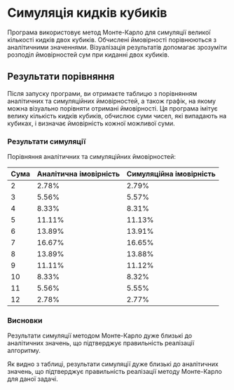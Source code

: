 # Симуляція кидків кубиків

Програма використовує метод Монте-Карло для симуляції великої кількості кидків двох кубиків.
Обчислені ймовірності порівнюються з аналітичними значеннями.
Візуалізація результатів допомагає зрозуміти розподіл ймовірностей сум при киданні двох кубиків.

## Результати порівняння

Після запуску програми, ви отримаєте таблицю з порівнянням аналітичних та симуляційних ймовірностей, а також графік, на якому можна візуально порівняти отримані ймовірності.
Ця програма імітує велику кількість кидків кубиків, обчислює суми чисел, які випадають на кубиках, і визначає ймовірність кожної можливої суми.

### Результати симуляції

Порівняння аналітичних та симуляційних ймовірностей:

| Сума | Аналітична імовірність | Симуляційна імовірність |
|------|------------------------|-------------------------|
| 2    | 2.78%                  | 2.79%                   |
| 3    | 5.56%                  | 5.57%                   |
| 4    | 8.33%                  | 8.31%                   |
| 5    | 11.11%                 | 11.13%                  |
| 6    | 13.89%                 | 13.91%                  |
| 7    | 16.67%                 | 16.65%                  |
| 8    | 13.89%                 | 13.88%                  |
| 9    | 11.11%                 | 11.12%                  |
| 10   | 8.33%                  | 8.32%                   |
| 11   | 5.56%                  | 5.55%                   |
| 12   | 2.78%                  | 2.77%                   |

### Висновки

Результати симуляції методом Монте-Карло дуже близькі до аналітичних значень, що підтверджує правильність реалізації алгоритму.

Як видно з таблиці, результати симуляції дуже близькі до аналітичних значень, що підтверджує правильність реалізації методу Монте-Карло для даної задачі.

